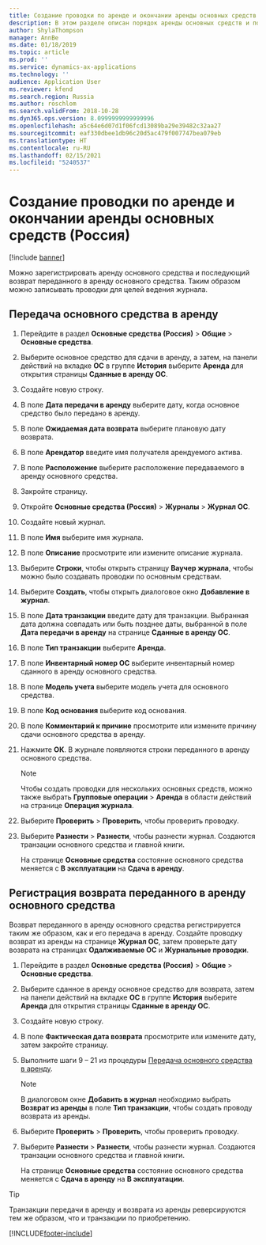 ```yaml
---
title: Создание проводки по аренде и окончании аренды основных средств (Россия)
description: В этом разделе описан порядок аренды основных средств и последующего возврат переданного в аренду средства в Microsoft Dynamics 365 Finance в России.
author: ShylaThompson
manager: AnnBe
ms.date: 01/18/2019
ms.topic: article
ms.prod: ''
ms.service: dynamics-ax-applications
ms.technology: ''
audience: Application User
ms.reviewer: kfend
ms.search.region: Russia
ms.author: roschlom
ms.search.validFrom: 2018-10-28
ms.dyn365.ops.version: 8.0999999999999996
ms.openlocfilehash: a5c64e6d07d1f06fcd13089ba29e39482c32aa27
ms.sourcegitcommit: eaf330dbee1db96c20d5ac479f007747bea079eb
ms.translationtype: HT
ms.contentlocale: ru-RU
ms.lasthandoff: 02/15/2021
ms.locfileid: "5240537"
---
```

# <a name="create-a-fixed-asset-lease-and-a-return-from-lease-transaction-russia"></a>Создание проводки по аренде и окончании аренды основных средств (Россия)

[!include [banner](../includes/banner.md)]

Можно зарегистрировать аренду основного средства и последующий возврат переданного в аренду основного средства. Таким образом можно записывать проводки для целей ведения журнала.

## <a name="lease-a-fixed-asset"></a>Передача основного средства в аренду

1. Перейдите в раздел **Основные средства (Россия)** \> **Общие** \> **Основные средства**.
2. Выберите основное средство для сдачи в аренду, а затем, на панели действий на вкладке **ОС** в группе **История** выберите **Аренда** для открытия страницы **Сданные в аренду ОС**.
3. Создайте новую строку.
4. В поле **Дата передачи в аренду** выберите дату, когда основное средство было передано в аренду.
5. В поле **Ожидаемая дата возврата** выберите плановую дату возврата.
6. В поле **Арендатор** введите имя получателя арендуемого актива.
7. В поле **Расположение** выберите расположение передаваемого в аренду основного средства.
8. Закройте страницу.
9. Откройте **Основные средства (Россия)** \> **Журналы** \> **Журнал ОС**.
10. Создайте новый журнал.
11. В поле **Имя** выберите имя журнала.
12. В поле **Описание** просмотрите или измените описание журнала.
13. Выберите **Строки**, чтобы открыть страницу **Ваучер журнала**, чтобы можно было создавать проводки по основным средствам.
14. Выберите **Создать**, чтобы открыть диалоговое окно **Добавление в журнал**.
15. В поле **Дата транзакции** введите дату для транзакции. Выбранная дата должна совпадать или быть позднее даты, выбранной в поле **Дата передачи в аренду** на странице **Сданные в аренду ОС**.
16. В поле **Тип транзакции** выберите **Аренда**.
17. В поле **Инвентарный номер ОС** выберите инвентарный номер сданного в аренду основного средства.
18. В поле **Модель учета** выберите модель учета для основного средства.
19. В поле **Код основания** выберите код основания.
20. В поле **Комментарий к причине** просмотрите или измените причину сдачи основного средства в аренду.
21. Нажмите **ОК**. В журнале появляются строки переданного в аренду основного средства.

    > [!NOTE]
    > Чтобы создать проводки для нескольких основных средств, можно также выбрать **Групповые операции** \> **Аренда** в области действий на странице **Операция журнала**.

22. Выберите **Проверить** \> **Проверить**, чтобы проверить проводку.
23. Выберите **Разнести** \> **Разнести**, чтобы разнести журнал. Создаются транзации основного средства и главной книги.

    На странице **Основные средства** состояние основного средства меняется с **В эксплуатации** на **Сдача в аренду**.

## <a name="register-the-return-of-a-leased-fixed-asset"></a>Регистрация возврата переданного в аренду основного средства

Возврат переданного в аренду основного средства регистрируется таким же образом, как и его передача в аренду. Создайте проводку возврат из аренды на странице **Журнал ОС**, затем проверьте дату возврата на страницах **Одалживаемые ОС** и **Журнальные проводки**.

1. Перейдите в раздел **Основные средства (Россия)** \> **Общие** \> **Основные средства**.
2. Выберите сданное в аренду основное средство для возврата, затем на панели действий на вкладке **ОС** в группе **История** выберите **Аренда** для открытия страницы **Сданные в аренду ОС**.
3. Создайте новую строку.
4. В поле **Фактическая дата возврата** просмотрите или измените дату, затем закройте страницу.
5. Выполните шаги 9 – 21 из процедуры [Передача основного средства в аренду](#lease-a-fixed-asset).

    > [!NOTE]
    > В диалоговом окне **Добавить в журнал** необходимо выбрать **Возврат из аренды** в поле **Тип транзакции**, чтобы создать проводу возврата из аренды.

6. Выберите **Проверить** \> **Проверить**, чтобы проверить проводку.
7. Выберите **Разнести** \> **Разнести**, чтобы разнести журнал. Создаются транзации основного средства и главной книги.

    На странице **Основные средства** состояние основного средства меняется с **Сдача в аренду** на **В эксплуатации**.

> [!TIP]
> Транзакции передачи в аренду и возврата из аренды реверсируются тем же образом, что и транзакции по приобретению.


[!INCLUDE[footer-include](../../includes/footer-banner.md)]